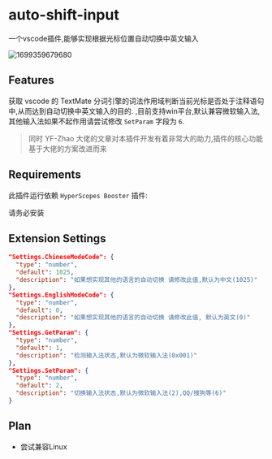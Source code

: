 # auto-shift-input 

一个vscode插件,能够实现根据光标位置自动切换中英文输入

![1699359679680](https://s2.loli.net/2023/11/07/K1zU9XjZ7LYBgck.gif)

## Features

获取 vscode 的 TextMate 分词引擎的词法作用域判断当前光标是否处于注释语句中,从而达到自动切换中英文输入的目的. ,目前支持win平台,默认兼容微软输入法,其他输入法如果不起作用请尝试修改 `SetParam` 字段为 `6`.

> 同时  YF-Zhao 大佬的文章对本插件开发有着非常大的助力,插件的核心功能基于大佬的方案改进而来

## Requirements

 此插件运行依赖 `HyperScopes Booster` 插件:

[HyperScopes Booster]: https://marketplace.visualstudio.com/items?itemName=yfzhao.hscopes-booster

请务必安装

## Extension Settings

```json
"Settings.ChineseModeCode": {
  "type": "number",
  "default": 1025,
  "description": "如果想实现其他的语言的自动切换 请修改此值,默认为中文(1025)"
},
"Settings.EnglishModeCode": {
  "type": "number",
  "default": 0,
  "description": "如果想实现其他的语言的自动切换 请修改此值, 默认为英文(0)"
},
"Settings.GetParam": {
  "type": "number",
  "default": 1,
  "description": "检测输入法状态,默认为微软输入法(0x001)"
},
"Settings.SetParam": {
  "type": "number",
  "default": 2,
  "description": "切换输入法状态,默认为微软输入法(2),QQ/搜狗等(6)"
}
```

## Plan

- 尝试兼容Linux

